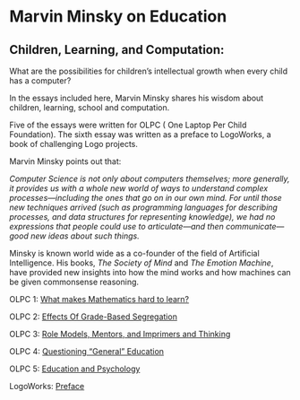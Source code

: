 # Marvin Minsky on Education

## Children, Learning, and Computation:

What are the possibilities for children’s intellectual growth when
every child has a computer?

In the essays included here, Marvin Minsky shares his wisdom about
children, learning, school and computation.

Five of the essays were written for OLPC ( One Laptop Per Child
Foundation). The sixth essay was written as a preface to LogoWorks, a
book of challenging Logo projects.

Marvin Minsky points out that:

*Computer Science is not only about computers themselves; more
generally, it provides us with a whole new world of ways to understand
complex processes—including the ones that go on in our own mind. For
until those new techniques arrived (such as programming languages for
describing processes, and data structures for representing knowledge),
we had no expressions that people could use to articulate—and then
communicate—good new ideas about such things.*

Minsky is known world wide as a co-founder of the field of Artificial
Intelligence. His books, *The Society of Mind* and *The Emotion
Machine*, have provided new insights into how the mind works and how
machines can be given commonsense reasoning.

OLPC 1: [What makes Mathematics hard to learn?](https://www.scribd.com/document/93652465/OLPCMemo1)

OLPC 2: [Effects Of Grade-Based Segregation](https://www.scribd.com/document/93567160/OLPCMEMO2)

OLPC 3: [Role Models, Mentors, and Imprimers and Thinking](https://www.scribd.com/document/93575566/OLPCMEMO3)

OLPC 4: [Questioning “General” Education](https://www.scribd.com/document/93575550/OLPCMEMO4)

OLPC 5: [Education and Psychology](https://www.scribd.com/document/93575561/OLPCMEMO5)

LogoWorks: [Preface](https://www.scribd.com/document/53229033/preface)
